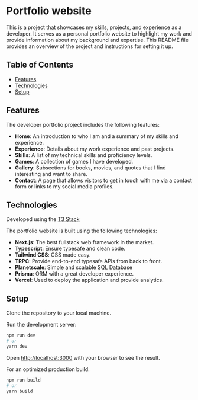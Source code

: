 # Portfolio website

This is a project that showcases my skills, projects, and experience as a developer. It serves as a personal portfolio website to highlight my work and provide information about my background and expertise. This README file provides an overview of the project and instructions for setting it up.

## Table of Contents
- [Features](#features)
- [Technologies](#technologies)
- [Setup](#setup)

## Features

The developer portfolio project includes the following features:

- **Home**: An introduction to who I am and a summary of my skills and experience.
- **Experience**: Details about my work experience and past projects.
- **Skills**: A list of my technical skills and proficiency levels.
- **Games**: A collection of games I have developed.
- **Gallery**: Subsections for books, movies, and quotes that I find interesting and want to share.
- **Contact**: A page that allows visitors to get in touch with me via a contact form or links to my social media profiles.

## Technologies

Developed using the [T3 Stack](https://create.t3.gg/)

The portfolio website is built using the following technologies:

- **Next.js**: The best fullstack web framework in the market.
- **Typescript**: Ensure typesafe and clean code.
- **Tailwind CSS**: CSS made easy.
- **TRPC**: Provide end-to-end typesafe APIs from back to front.
- **Planetscale**: Simple and scalable SQL Database
- **Prisma**: ORM with a great developer experience.
- **Vercel**: Used to deploy the application and provide analytics.

## Setup

Clone the repository to your local machine.

Run the development server:

```bash
npm run dev
# or
yarn dev
```

Open [http://localhost:3000](http://localhost:3000) with your browser to see the result.

For an optimized production build:

```bash
npm run build
# or
yarn build
```
